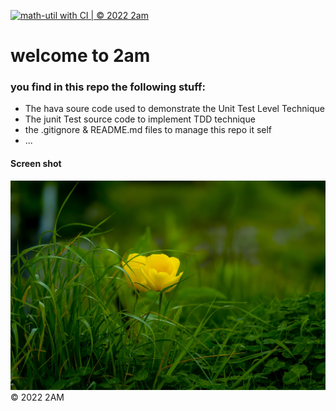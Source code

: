 [![math-util with CI | © 2022 2am](https://github.com/2amgo/testing/actions/workflows/math-util-ci.yml/badge.svg)](https://github.com/2amgo/testing/actions/workflows/math-util-ci.yml)
# welcome to 2am

### you find in this repo the following stuff:
* The hava soure code used to demonstrate the Unit Test Level Technique
* The junit Test source code to implement TDD technique
* the .gitignore & README.md files to manage this repo it self
* ...
#### Screen shot
![BackGround](https://github.com/2amgo/testing/blob/main/images/backgroundflower.jpg)
© 2022 2AM